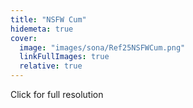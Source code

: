 ```yaml
---
title: "NSFW Cum"
hidemeta: true
cover:
  image: "images/sona/Ref25NSFWCum.png"
  linkFullImages: true
  relative: true
---
```


Click for full resolution
